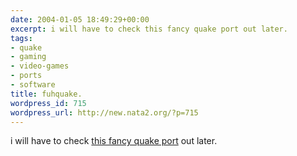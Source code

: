 ```yaml
---
date: 2004-01-05 18:49:29+00:00
excerpt: i will have to check this fancy quake port out later.
tags:
- quake
- gaming
- video-games
- ports
- software
title: fuhquake.
wordpress_id: 715
wordpress_url: http://new.nata2.org/?p=715
---
```


i will have to check <a href="http://www.fuhquake.net/">this fancy quake port</a> out later.